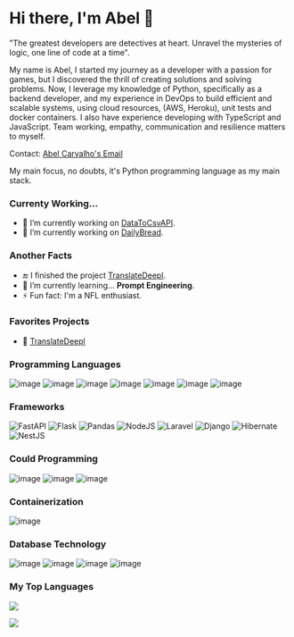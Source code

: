 # Hi there, I'm Abel 👋

"The greatest developers are detectives at heart. Unravel the mysteries of logic, one line of code at a time".

My name is Abel, I started my journey as a developer with a passion for games, but I discovered the thrill of creating solutions and solving problems. Now, I leverage my knowledge of Python, specifically as a backend developer, and my experience in DevOps to build efficient and scalable systems, using cloud resources, (AWS, Heroku), unit tests and docker containers. I also have experience developing with TypeScript and JavaScript. Team working, empathy, communication and resilience matters to myself.

Contact: [Abel Carvalho's Email](mailto:abelbcarvalho22@gmail.com)

My main focus, no doubts, it's Python programming language as my main stack.

### Currenty Working... 
- 🔭 I’m currently working on [DataToCsvAPI](https://github.com/abelbcarvalho/data-to-csv-api).
- 🔭 I’m currently working on [DailyBread](https://github.com/abelbcarvalho/daily-bread).

### Another Facts
- 🔚 I finished the project [TranslateDeepl](https://github.com/abelbcarvalho/translate-deepl).
- 🌱 I’m currently learning... **Prompt Engineering**.
- ⚡ Fun fact: I'm a NFL enthusiast.

### Favorites Projects

- 🥇 [TranslateDeepl](https://github.com/abelbcarvalho/translate-deepl)

### Programming Languages

![image](https://img.shields.io/badge/Python-FFD43B?style=for-the-badge&logo=python&logoColor=blue)
![image](https://img.shields.io/badge/TypeScript-007ACC?style=for-the-badge&logo=typescript&logoColor=white)
![image](https://img.shields.io/badge/Java-ED8B00?style=for-the-badge&logo=openjdk&logoColor=white)
![image](https://img.shields.io/badge/C%23-239120?style=for-the-badge&logo=csharp&logoColor=white)
![image](https://img.shields.io/badge/C-00599C?style=for-the-badge&logo=c&logoColor=white)
![image](https://img.shields.io/badge/JavaScript-323330?style=for-the-badge&logo=javascript&logoColor=F7DF1E)
![image](https://img.shields.io/badge/PHP-777BB4?style=for-the-badge&logo=php&logoColor=white)

### Frameworks

![FastAPI](https://img.shields.io/badge/fastapi-109989?style=for-the-badge&logo=FASTAPI&logoColor=white)
![Flask](https://img.shields.io/badge/flask-%23000.svg?style=for-the-badge&logo=flask&logoColor=white)
![Pandas](https://img.shields.io/badge/pandas-%23150458.svg?style=for-the-badge&logo=pandas&logoColor=white)
![NodeJS](https://img.shields.io/badge/node.js-6DA55F?style=for-the-badge&logo=node.js&logoColor=white)
![Laravel](https://img.shields.io/badge/Laravel-FF2D20?style=for-the-badge&logo=laravel&logoColor=white)
![Django](https://img.shields.io/badge/Django-092E20?style=for-the-badge&logo=django&logoColor=green)
![Hibernate](https://img.shields.io/badge/Hibernate-59666C?style=for-the-badge&logo=Hibernate&logoColor=white)
![NestJS](https://img.shields.io/badge/nestjs-E0234E?style=for-the-badge&logo=nestjs&logoColor=white)

### Could Programming

![image](https://img.shields.io/badge/Amazon_AWS-FF9900?style=for-the-badge&logo=amazonaws&logoColor=white)
![image](https://img.shields.io/badge/GitHub_Actions-2088FF?style=for-the-badge&logo=github-actions&logoColor=white)
![image](https://img.shields.io/badge/Heroku-430098?style=for-the-badge&logo=heroku&logoColor=white)

### Containerization

![image](https://img.shields.io/badge/Docker-2CA5E0?style=for-the-badge&logo=docker&logoColor=white)

### Database Technology

![image](https://img.shields.io/badge/PostgreSQL-316192?style=for-the-badge&logo=postgresql&logoColor=white)
![image](https://img.shields.io/badge/MySQL-005C84?style=for-the-badge&logo=mysql&logoColor=white)
![image](https://img.shields.io/badge/MongoDB-4EA94B?style=for-the-badge&logo=mongodb&logoColor=white)
![image](https://img.shields.io/badge/Sqlite-003B57?style=for-the-badge&logo=sqlite&logoColor=white)

### My Top Languages

![](https://github-readme-stats.vercel.app/api?username=abelbcarvalho&theme=dark&hide_border=false&include_all_commits=false&count_private=false)

![](https://github-readme-stats.vercel.app/api/top-langs/?username=abelbcarvalho&theme=dark&hide_border=false&include_all_commits=false&count_private=false&layout=compact)

<!--
**abelbcarvalho/abelbcarvalho** is a ✨ _special_ ✨ repository because its `README.md` (this file) appears on your GitHub profile.

Here are some ideas to get you started:

- 🔭 I’m currently working on ...
- 🌱 I’m currently learning ...
- 👯 I’m looking to collaborate on ...
- 🤔 I’m looking for help with ...
- 💬 Ask me about ...
- 📫 How to reach me: ...
- 😄 Pronouns: ...
- ⚡ Fun fact: ...
-->
